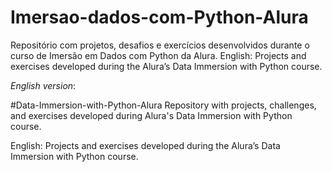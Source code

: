 # Imersao-dados-com-Python-Alura
Repositório com projetos, desafios e exercícios desenvolvidos durante o curso de Imersão em Dados com Python da Alura. 
English: Projects and exercises developed during the Alura’s Data Immersion with Python course.

*English version*:

#Data-Immersion-with-Python-Alura
Repository with projects, challenges, and exercises developed during Alura's Data Immersion with Python course.

English: Projects and exercises developed during the Alura’s Data Immersion with Python course.
